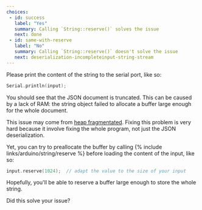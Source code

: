 ```yaml
---
choices:
 - id: success
   label: "Yes"
   summary: Calling `String::reserve()` solves the issue
   next: done
 - id: same-with-reserve
   label: "No"
   summary: Calling `String::reserve()` doesn't solve the issue
   next: deserialization-incompleteinput-string-stream
---
```


Please print the content of the string to the serial port, like so:

```c++
Serial.println(input);
```

You should see that the JSON document is truncated.
This can be caused by a lack of RAM: the string object failed to allocate a buffer large enough for the whole document.

This issue may come from [heap fragmentated](https://cpp4arduino.com/2018/11/06/what-is-heap-fragmentation.html).
Fixing this problem is very hard because it involve fixing the whole program, not just the JSON deserialization.

Yet, you can try to preallocate the buffer by calling {% include links/arduino/string/reserve %} before loading the content of the input, like so:

```c++
input.reserve(1024);  // adapt the value to the size of your input
```

Hopefully, you'll be able to reserve a buffer large enough to store the whole string.

Did this solve your issue?